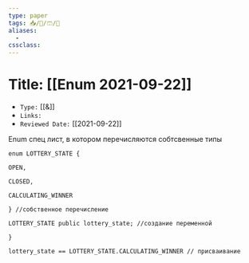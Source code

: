 ```yaml
---
type: paper
tags: 📥️/📜️/🩳/🗿
aliases:
  - 
cssclass: 
---
```




# Title: **[[Enum 2021-09-22]]**
- `Type:` [[&]]
- `Links:`
- `Reviewed Date:` [[2021-09-22]]

Enum спец лист, в котором перечисляются собтсвенные типы


```
enum LOTTERY_STATE {

OPEN,

CLOSED,

CALCULATING_WINNER

} //собственное перечисление

LOTTERY_STATE public lottery_state; //создание переменной

}

lottery_state == LOTTERY_STATE.CALCULATING_WINNER // присваивание

```